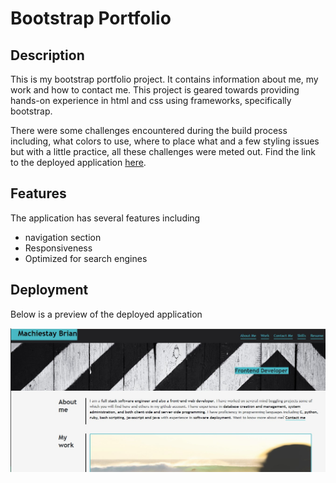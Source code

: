# Bootstrap Portfolio

## Description
This is my bootstrap portfolio project. It contains information about me, my work and how to contact me. This project is geared towards providing hands-on experience in html and css using frameworks, specifically bootstrap.

There were some challenges encountered during the build process including, what colors to use, where to place what and a few styling issues but with a little practice, all these challenges were meted out. Find the link to the deployed application [here](https://brian-machiestay.github.io/Bootstrap-Portfolio/).

## Features
The application has several features including
 - navigation section
 - Responsiveness
 - Optimized for search engines

## Deployment
 Below is a preview of the deployed application

 ![A preview of the deployed application](/images/preview.jpg)
